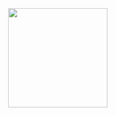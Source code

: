 <div id="header" align="center">
  <img src="https://media.giphy.com/media/cmCEsJZHYBPels360q/giphy.gif" width="200"/>
  <img src="https://komarev.com/ghpvc/?username=MariiaGudkova&style=plastic-square&color=orange" alt=""/>
</div>

